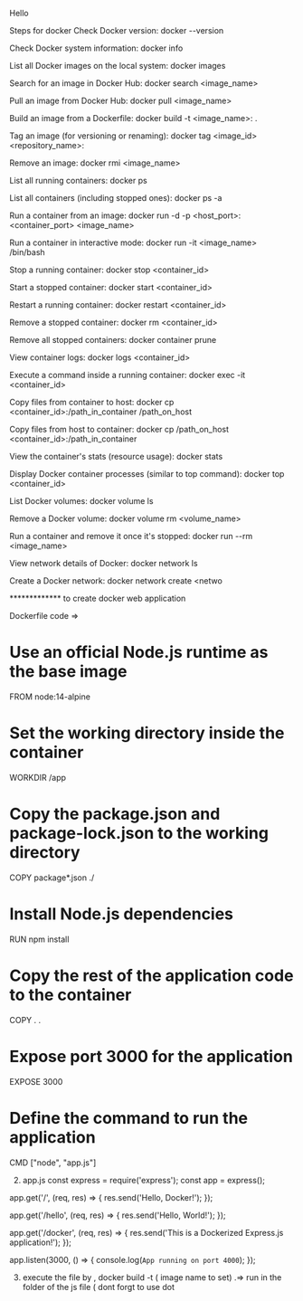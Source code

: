 Hello

Steps for docker
Check Docker version:
docker --version

Check Docker system information:
docker info

List all Docker images on the local system:
docker images

Search for an image in Docker Hub:
docker search <image_name>

Pull an image from Docker Hub:
docker pull <image_name>

Build an image from a Dockerfile:
docker build -t <image_name>:<tag> .

Tag an image (for versioning or renaming):
docker tag <image_id> <repository_name>:<tag>

Remove an image:
docker rmi <image_name>

List all running containers:
docker ps

List all containers (including stopped ones):
docker ps -a

Run a container from an image:
docker run -d -p <host_port>:<container_port> <image_name>

Run a container in interactive mode:
docker run -it <image_name> /bin/bash

Stop a running container:
docker stop <container_id>

Start a stopped container:
docker start <container_id>

Restart a running container:
docker restart <container_id>

Remove a stopped container:
docker rm <container_id>

Remove all stopped containers:
docker container prune

View container logs:
docker logs <container_id>

Execute a command inside a running container:
docker exec -it <container_id> <command>

Copy files from container to host:
docker cp <container_id>:/path_in_container /path_on_host

Copy files from host to container:
docker cp /path_on_host <container_id>:/path_in_container

View the container's stats (resource usage):
docker stats

Display Docker container processes (similar to top command):
docker top <container_id>

List Docker volumes:
docker volume ls

Remove a Docker volume:
docker volume rm <volume_name>

Run a container and remove it once it's stopped:
docker run --rm <image_name>

View network details of Docker:
docker network ls

Create a Docker network:
docker network create <netwo













************* to create docker web application 

Dockerfile code =>
# Use an official Node.js runtime as the base image
FROM node:14-alpine

# Set the working directory inside the container
WORKDIR /app

# Copy the package.json and package-lock.json to the working directory
COPY package*.json ./

# Install Node.js dependencies
RUN npm install

# Copy the rest of the application code to the container
COPY . .

# Expose port 3000 for the application
EXPOSE 3000

# Define the command to run the application
CMD ["node", "app.js"]


2) app.js
   const express = require('express');
const app = express();

app.get('/', (req, res) => {
    res.send('Hello, Docker!');
});

app.get('/hello', (req, res) => {
    res.send('Hello, World!');
});

app.get('/docker', (req, res) => {
    res.send('This is a Dockerized Express.js application!');
});

app.listen(3000, () => {
    console.log(`App running on port 4000`);
});


3) execute the file by , docker build -t ( image name to set) .=> run in the folder of the js file ( dont forgt to use dot
